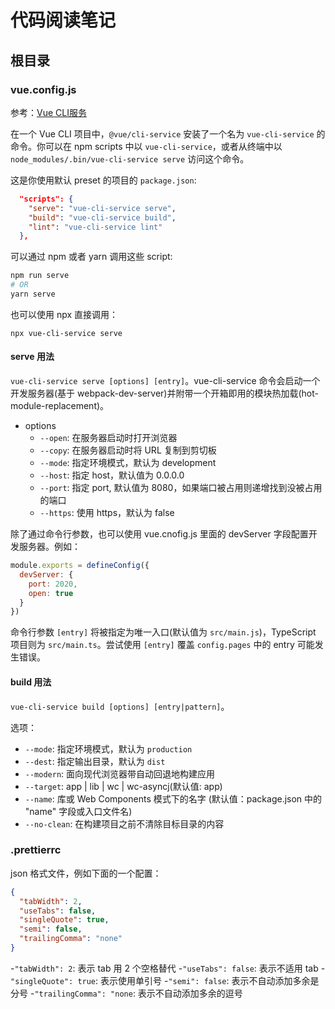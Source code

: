 # 代码阅读笔记

## 根目录

### vue.config.js

参考：[Vue CLI服务](https://cli.vuejs.org/zh/guide/cli-service.html#%E4%BD%BF%E7%94%A8%E5%91%BD%E4%BB%A4)

在一个 Vue CLI 项目中，`@vue/cli-service` 安装了一个名为 `vue-cli-service` 的命令。你可以在 npm scripts 中以 `vue-cli-service`，或者从终端中以 `node_modules/.bin/vue-cli-service serve` 访问这个命令。

这是你使用默认 preset 的项目的 `package.json`:
```json
  "scripts": {
    "serve": "vue-cli-service serve",
    "build": "vue-cli-service build",
    "lint": "vue-cli-service lint"
  },
```
可以通过 npm 或者 yarn 调用这些 script: 

```sh
npm run serve
# OR
yarn serve
```
也可以使用 npx 直接调用：
```
npx vue-cli-service serve
```

#### serve 用法

`vue-cli-service serve [options] [entry]`。vue-cli-service 命令会启动一个开发服务器(基于 webpack-dev-server)并附带一个开箱即用的模块热加载(hot-module-replacement)。

- options
    - `--open`: 在服务器启动时打开浏览器
    - `--copy`: 在服务器启动时将 URL 复制到剪切板
    - `--mode`: 指定环境模式，默认为 development
    - `--host`: 指定 host，默认值为 0.0.0.0
    - `--port`: 指定 port, 默认值为 8080，如果端口被占用则递增找到没被占用的端口
    - `--https`: 使用 https，默认为 false

除了通过命令行参数，也可以使用 vue.cnofig.js 里面的 devServer 字段配置开发服务器。例如：
```js
module.exports = defineConfig({
  devServer: {
    port: 2020,
    open: true
  }
})
```
命令行参数 `[entry]` 将被指定为唯一入口(默认值为 `src/main.js`)，TypeScript 项目则为 `src/main.ts`。尝试使用 `[entry]` 覆盖 `config.pages` 中的 entry 可能发生错误。

#### build 用法

`vue-cli-service build [options] [entry|pattern]`。

选项：

- `--mode`: 指定环境模式，默认为 `production`
- `--dest`: 指定输出目录，默认为 `dist`
- `--modern`: 面向现代浏览器带自动回退地构建应用
- `--target`: app | lib | wc | wc-asyncj(默认值: app)
- `--name`: 库或 Web Components 模式下的名字 (默认值：package.json 中的 "name" 字段或入口文件名)
- `--no-clean`: 在构建项目之前不清除目标目录的内容

### .prettierrc

json 格式文件，例如下面的一个配置：

```json
{
  "tabWidth": 2,
  "useTabs": false,
  "singleQuote": true,
  "semi": false,
  "trailingComma": "none"
}
```

-`"tabWidth": 2`: 表示 tab 用 2 个空格替代
-`"useTabs": false`: 表示不适用 tab
-`"singleQuote": true`: 表示使用单引号
-`"semi": false`: 表示不自动添加多余是分号
-`"trailingComma": "none`: 表示不自动添加多余的逗号
